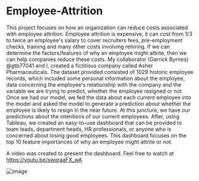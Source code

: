 # Employee-Attrition
This project focuses on how an organization can reduce costs associated with employee attrition. 
Employee attrition is expensive, it can cost from 1/3 to twice an employee's salary to cover recruiters fees, pre-employment checks, training and many other costs involving rehiring. If we can determine the factors/features of why an employee might attrite, then we can help companies reduce these costs. My collaborator (Garrick Byrnes) @gtb77041 and I, created a fictitious company called Asher Pharmaceuticals. The dataset provided consisted of 1029 historic employee records, which included some personal information about the employee, data concerning the employee's relationship with the company and the variable we are trying to predict, whether the employee resigned or not. Once we had our model, we fed the data about each current employee into the model and asked the model to generate a prediction about whether the employee is likely to resign in the near future. At this juncture, we have our predictions about the intentions of our current employees. After, using Tableau, we created an easy-to-use dashboard that can be provided to team leads, department heads, HR professionals, or anyone who is concerned about losing good employees. This dashboard focuses on the top 10 feature importances of why an employee might attrite or not. 

A video was created to present the dashboard. Feel free to watch at https://youtu.be/swqraaFX_wA

![image](https://github.com/dhidalgo1111/Employee-Attrition/assets/126840488/a6f3b2f2-a97b-4927-8412-e0bb187c4e03)
